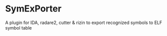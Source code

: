 # SymExPorter
A plugin for IDA, radare2, cutter &amp; rizin to export recognized symbols to ELF symbol table
